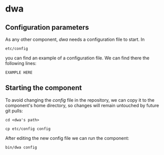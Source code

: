 # dwa


## Configuration parameters
As any other component, *dwa* needs a configuration file to start. In
```
etc/config
```
you can find an example of a configuration file. We can find there the following lines:
```
EXAMPLE HERE
```

## Starting the component
To avoid changing the *config* file in the repository, we can copy it to the component's home directory, so changes will remain untouched by future git pulls:

```
cd <dwa's path> 
```
```
cp etc/config config
```

After editing the new config file we can run the component:

```
bin/dwa config
```

